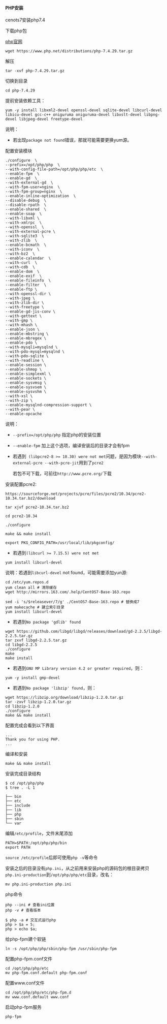 #### PHP安装
cenots7安装php7.4

下载php包

[php官网](https://www.php.net/downloads.php)

```
wget https://www.php.net/distributions/php-7.4.29.tar.gz
```

解压
```
tar -xvf php-7.4.29.tar.gz
```
切换到目录
```
cd php-7.4.29
```

提前安装依赖工具：
```
yum -y install libxml2-devel openssl-devel sqlite-devel libcurl-devel libicu-devel gcc-c++ oniguruma oniguruma-devel libxslt-devel libpng-devel libjpeg-devel freetype-devel
```
说明：
- 若出现`package not found`错误，那就可能需要更换yum源。

配置安装模块
```
./configure  \
--prefix=/opt/php/php  \
--with-config-file-path=/opt/php/php/etc  \
--enable-fpm  \
--enable-gd  \
--with-external-gd  \
--with-fpm-user=nginx  \
--with-fpm-group=nginx  \
--enable-inline-optimization  \
--disable-debug  \
--disable-rpath  \
--enable-shared  \
--enable-soap  \
--with-libxml \
--with-xmlrpc  \
--with-openssl  \
--with-external-pcre \
--with-sqlite3  \
--with-zlib  \
--enable-bcmath  \
--with-iconv  \
--with-bz2  \
--enable-calendar  \
--with-curl  \
--with-cdb  \
--enable-dom  \
--enable-exif  \
--enable-fileinfo  \
--enable-filter  \
--enable-ftp \
--with-openssl-dir \
--with-jpeg \
--with-zlib-dir \
--with-freetype \
--enable-gd-jis-conv \
--with-gettext \
--with-gmp \
--with-mhash \
--enable-json \
--enable-mbstring \
--enable-mbregex \
--enable-pdo \
--with-mysqli=mysqlnd \
--with-pdo-mysql=mysqlnd \
--with-pdo-sqlite \
--with-readline \
--enable-session \
--enable-shmop \
--enable-simplexml \
--enable-sockets \
--enable-sysvmsg \
--enable-sysvsem \
--enable-sysvshm \
--with-xsl \
--with-zip \
--enable-mysqlnd-compression-support \
--with-pear \
--enable-opcache
```
说明：
- `--prefix=/opt/php/php` 指定php的安装位置
- `--enable-fpm` 加上这个选项，编译安装后的目录才会有fpm

- 若遇到` (libpcre2-8 >= 10.30) were not met`问题，是因为模块`--with-external-pcre --with-pcre-jit`用到了`pcre2`

  若包不可下载，可前往`http://www.pcre.org/`下载

安装配置pcre2:
```
https://sourceforge.net/projects/pcre/files/pcre2/10.34/pcre2-10.34.tar.bz2/download

tar xjvf pcre2-10.34.tar.bz2

cd pcre2-10.34

./configure

make && make install

export PKG_CONFIG_PATH=/usr/local/lib/pkgconfig/
```

- 若遇到`(libcurl >= 7.15.5) were not met`
```
yum install libcurl-devel
```
说明：若遇到`libcurl-devel` not found，可能需要添加yun源:
```
cd /etc/yum.repos.d
yum clean all # 清除缓存
wget http://mirrors.163.com/.help/CentOS7-Base-163.repo

sed -i 's/$releasever/7/g' ./CentOS7-Base-163.repo # 替换成7
yum makecache # 建立索引目录
yum install libcurl-devel
```
- 若遇到`No package 'gdlib' found`
```
wget https://github.com/libgd/libgd/releases/download/gd-2.2.5/libgd-2.2.5.tar.gz
tar zxvf libgd-2.2.5.tar.gz
cd libgd-2.2.5
./configure 
make
make install

```

- 若遇到`GNU MP Library version 4.2 or greater required`，则：
```
yum -y install gmp-devel
```

- 若遇到`No package 'libzip' found`，则：
```
wget https://libzip.org/download/libzip-1.2.0.tar.gz
tar -zxvf libzip-1.2.0.tar.gz
cd libzip-1.2.0
./configure
make && make install

```

配置完成会看到以下界面
```
...
Thank you for using PHP.
...
```
编译和安装
```
make && make install
```

安装完成目录结构
```
$ cd /opt/php/php
$ tree . -L 1

├── bin
├── etc
├── include
├── lib
├── php
├── sbin
└── var
```
编辑`/etc/profile`，文件末尾添加
```
PATH=$PATH:/opt/php/php/bin
export PATH
```

`source /etc/profile`后即可使用`php -v`等命令

安装之后的目录没有`php.ini`，从之前用来安装php的源码包的根目录拷贝`php.ini-production`到`/opt/php/php/etc`目录，改名：
```
mv php.ini-production php.ini
```

php命令
```
php --ini # 查看ini位置
php -v # 查看版本

$ php -a # 交互式运行php
php > $a = 5;
php > echo $a;

```

给php-fpm建个软链
```
ln -s /opt/php/php/sbin/php-fpm /usr/sbin/php-fpm
```

配置php-fpm.conf文件
```
cd /opt/php/php/etc
mv php-fpm.conf.default php-fpm.conf
```
配置www.conf文件
```
cd /opt/php/php/etc/php-fpm.d
mv www.conf.default www.conf
```
启动php-fpm服务
```
php-fpm
```